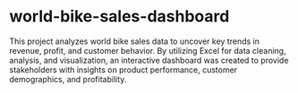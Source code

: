 # world-bike-sales-dashboard
This project analyzes world bike sales data to uncover key trends in revenue, profit, and customer behavior. By utilizing Excel for data cleaning, analysis, and visualization, an interactive dashboard was created to provide stakeholders with insights on product performance, customer demographics, and profitability.
